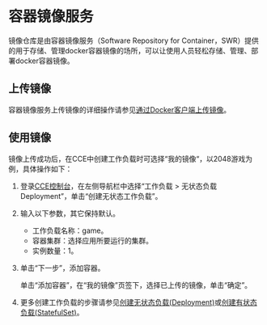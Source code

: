 # 容器镜像服务<a name="cce_01_0224"></a>

镜像仓库是由容器镜像服务（Software Repository for Container，SWR）提供的用于存储、管理docker容器镜像的场所，可以让使用人员轻松存储、管理、部署docker容器镜像。

## 上传镜像<a name="section7184212152"></a>

容器镜像服务上传镜像的详细操作请参见[通过Docker客户端上传镜像](https://support.huaweicloud.com/usermanual-swr/swr_01_0011.html)。

## 使用镜像<a name="section15361170113016"></a>

镜像上传成功后，在CCE中创建工作负载时可选择“我的镜像“，以2048游戏为例，具体操作如下：

1.  登录[CCE控制台](https://console.huaweicloud.com/cce2.0/?utm_source=helpcenter)，在左侧导航栏中选择“工作负载 \> 无状态负载 Deployment”，单击“创建无状态工作负载”。
2.  输入以下参数，其它保持默认。
    -   工作负载名称：game。
    -   容器集群：选择应用所要运行的集群。
    -   实例数量：1。

3.  单击“下一步”，添加容器。

    单击“添加容器”，在“我的镜像”页签下，选择已上传的镜像，单击“确定”。

4.  更多创建工作负载的步骤请参见[创建无状态负载\(Deployment\)](创建无状态负载(Deployment).md)或[创建有状态负载\(StatefulSet\)](创建有状态负载(StatefulSet).md)。

